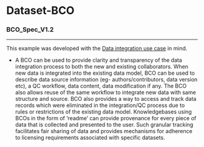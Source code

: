 Dataset-BCO
========================

### BCO_Spec_V1.2
-----------------
This example was developed with the [Data integration use case](https://github.com/biocompute-objects/BCO_Spec_V1.2/blob/master/BCO_Spec_V1.2.md#data-integration-use-case) in mind. 

* A BCO can be used to provide clarity and transparency of the data integration process to both the new and existing collaborators. When new data is integrated into the existing data model, BCO can be used to describe data source information (eg- authors/contributors, data version etc), a QC workflow, data content, data modification if any. The BCO also allows reuse of the same workflow to integrate new data with same structure and source. BCO also provides a way to access and track data records which were eliminated in the integration/QC process due to rules or restrictions of the existing data model. Knowledgebases using BCOs in the form of ‘readme’ can provide provenance for every piece of data that is collected and presented to the user. Such granular tracking facilitates fair sharing of data and provides mechanisms for adherence to licensing requirements associated with specific datasets.
